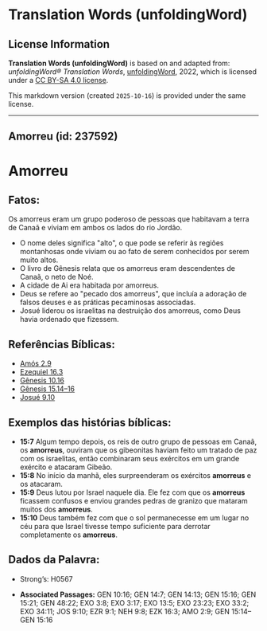 # Translation Words (unfoldingWord)

## License Information

**Translation Words (unfoldingWord)** is based on and adapted from: _unfoldingWord® Translation Words_, [unfoldingWord](https://unfoldingword.org/utw), 2022, which is licensed under a [CC BY-SA 4.0 license](https://creativecommons.org/licenses/by-sa/4.0/legalcode.en).

This markdown version (created `2025-10-16`) is provided under the same license.



--------------------------------

## Amorreu (id: 237592)

Amorreu
=======

Fatos:
------

Os amorreus eram um grupo poderoso de pessoas que habitavam a terra de Canaã e viviam em ambos os lados do rio Jordão.

* O nome deles significa "alto", o que pode se referir às regiões montanhosas onde viviam ou ao fato de serem conhecidos por serem muito altos.
* O livro de Gênesis relata que os amorreus eram descendentes de Canaã, o neto de Noé.
* A cidade de Ai era habitada por amorreus.
* Deus se refere ao "pecado dos amorreus", que incluía a adoração de falsos deuses e as práticas pecaminosas associadas.
* Josué liderou os israelitas na destruição dos amorreus, como Deus havia ordenado que fizessem.

Referências Bíblicas:
---------------------

* [Amós 2\.9](https://ref.ly/Amos2:9)
* [Ezequiel 16\.3](https://ref.ly/Ezek16:3)
* [Gênesis 10\.16](https://ref.ly/Gen10:16)
* [Gênesis 15\.14–16](https://ref.ly/Gen15:14-Gen15:16)
* [Josué 9\.10](https://ref.ly/Josh9:10)

Exemplos das histórias bíblicas:
--------------------------------

* **15:7** Algum tempo depois, os reis de outro grupo de pessoas em Canaã, os **amorreus**, ouviram que os gibeonitas haviam feito um tratado de paz com os israelitas, então combinaram seus exércitos em um grande exército e atacaram Gibeão.
* **15:8** No início da manhã, eles surpreenderam os exércitos **amorreus** e os atacaram.
* **15:9** Deus lutou por Israel naquele dia. Ele fez com que os **amorreus** ficassem confusos e enviou grandes pedras de granizo que mataram muitos dos **amorreus**.
* **15:10** Deus também fez com que o sol permanecesse em um lugar no céu para que Israel tivesse tempo suficiente para derrotar completamente os **amorreus**.

Dados da Palavra:
-----------------

* Strong’s: H0567

* **Associated Passages:** GEN 10:16; GEN 14:7; GEN 14:13; GEN 15:16; GEN 15:21; GEN 48:22; EXO 3:8; EXO 3:17; EXO 13:5; EXO 23:23; EXO 33:2; EXO 34:11; JOS 9:10; EZR 9:1; NEH 9:8; EZK 16:3; AMO 2:9; GEN 15:14–GEN 15:16

